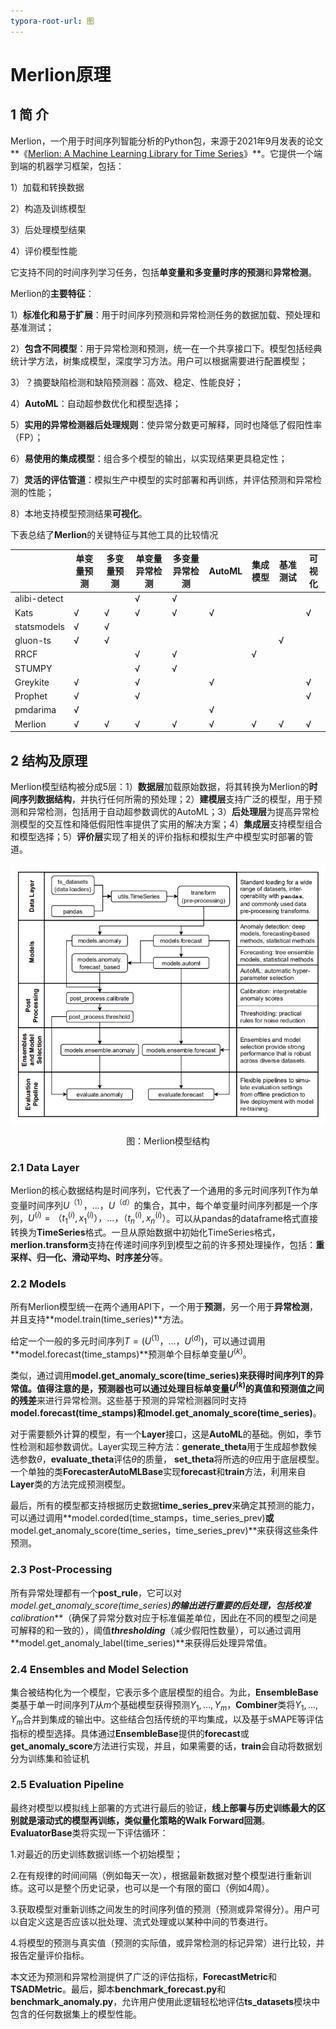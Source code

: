 ```yaml
---
typora-root-url: 图
---
```


# Merlion原理

## 1 简 介

Merlion，一个用于时间序列智能分析的Python包，来源于2021年9月发表的论文**《[Merlion: A Machine Learning Library for Time Series](https://arxiv.org/pdf/2109.09265v1.pdf)》**。它提供一个端到端的机器学习框架，包括：

1）加载和转换数据

2）构造及训练模型

3）后处理模型结果

4）评价模型性能

它支持不同的时间序列学习任务，包括**单变量和多变量时序的预测**和**异常检测**。

Merlion的**主要特征**：

1）**标准化和易于扩展**：用于时间序列预测和异常检测任务的数据加载、预处理和基准测试；

2）**包含不同模型**：用于异常检测和预测，统一在一个共享接口下。模型包括经典统计学方法，树集成模型，深度学习方法。用户可以根据需要进行配置模型；

3）？摘要缺陷检测和缺陷预测器：高效、稳定、性能良好；

4）**AutoML**：自动超参数优化和模型选择；

5）**实用的异常检测器后处理规则**：使异常分数更可解释，同时也降低了假阳性率（FP）；

6）**易使用的集成模型**：组合多个模型的输出，以实现结果更具稳定性；

7）**灵活的评估管道**：模拟生产中模型的实时部署和再训练，并评估预测和异常检测的性能；

8）本地支持模型预测结果**可视化**。

下表总结了**Merlion**的关键特征与其他工具的比较情况

|              | 单变量预测 | 多变量预测 | 单变量异常检测 | 多变量异常检测 | AutoML | 集成模型 | 基准测试 | 可视化 |
| ------------ | ---------- | ---------- | -------------- | -------------- | ------ | -------- | -------- | ------ |
| alibi-detect |            |            | √              | √              |        |          |          |        |
| Kats         | √          | √          | √              | √              | √      |          |          | √      |
| statsmodels  | √          | √          |                |                |        |          |          |        |
| gluon-ts     | √          | √          |                |                |        |          | √        |        |
| RRCF         |            |            | √              | √              |        | √        |          |        |
| STUMPY       |            |            | √              | √              |        |          |          |        |
| Greykite     | √          |            | √              |                | √      |          |          | √      |
| Prophet      | √          |            | √              |                |        |          |          | √      |
| pmdarima     | √          |            |                |                | √      |          |          |        |
| Merlion      | √          | √          | √              | √              | √      | √        | √        | √      |



## 2 结构及原理

Merlion模型结构被分成5层：1）**数据层**加载原始数据，将其转换为Merlion的**时间序列数据结构**，并执行任何所需的预处理；2）**建模层**支持广泛的模型，用于预测和异常检测，包括用于自动超参数调优的AutoML；3）**后处理层**为提高异常检测模型的交互性和降低假阳性率提供了实用的解决方案；4）**集成层**支持模型组合和模型选择；5）**评价层**实现了相关的评价指标和模拟生产中模型实时部署的管道。

![merlion模型结构](图/merlion模型结构.png)

<div align = "center">图：Merlion模型结构</div>

### 2.1 Data Layer

Merlion的核心数据结构是时间序列，它代表了一个通用的多元时间序列T作为单变量时间序列$U^{（1）}，...，U^{（d）}$的集合，其中，每个单变量时间序列都是一个序列，$U^{(i)}=（t_1^{(i)},x_1^{(i)}），...，（t_n^{(i)},x_n^{(i)}）$。可以从pandas的dataframe格式直接转换为**TimeSeries**格式。一旦从原始数据中初始化TimeSeries格式，**merlion.transform**支持在传递时间序列到模型之前的许多预处理操作，包括：**重采样、归一化、滑动平均、时序差分**等。

### 2.2 Models

所有Merlion模型统一在两个通用API下，一个用于**预测**，另一个用于**异常检测**，并且支持**model.train(time_series)**方法。

给定一个一般的多元时间序列$T=(U^{(1)}，…，U^{(d)})$，可以通过调用**model.forecast(time_stamps)**预测单个目标单变量$U^{(k)}$。

类似，通过调用**model.get_anomaly_score(time_series)**来获得时间序列T的异常值。值得注意的是，预测器也可以通过处理目标单变量$U^{(k)}$的真值和预测值之间的**残差**来进行异常检测。这些基于预测的异常检测器同时支持**model.forecast(time_stamps)**和**model.get_anomaly_score(time_series)**。

对于需要额外计算的模型，有一个**Layer**接口，这是**AutoML**的基础。例如，季节性检测和超参数调优。Layer实现三种方法：**generate_theta**用于生成超参数候选参数$θ$，**evaluate_theta**评估$θ$的质量， **set_theta**将所选的$θ$应用于底层模型。一个单独的类**ForecasterAutoMLBase**实现**forecast**和**train**方法，利用来自**Layer**类的方法完成预测模型。

最后，所有的模型都支持根据历史数据**time_series_prev**来确定其预测的能力，可以通过调用**model.corded(time_stamps，time_series_prev)**或**model.get_anomaly_score(time_series，time_series_prev)**来获得这些条件预测。

### 2.3 **Post-Processing**

所有异常处理都有一个**post_rule**，它可以对**model.get_anomaly_score(time_series)**的输出进行重要的后处理，包括校准***calibration***（确保了异常分数对应于标准偏差单位，因此在不同的模型之间是可解释的和一致的），阈值***thresholding***（减少假阳性数量），可以通过调用**model.get_anomaly_label(time_series)**来获得后处理异常值。

### 2.4  **Ensembles and Model Selection**

集合被结构化为一个模型，它表示多个底层模型的组合。为此，**EnsembleBase**类基于单一时间序列$T$从$m$个基础模型获得预测$Y_1,...,Y_m$，**Combiner**类将$Y_1,...,Y_m$合并到集成的输出中。这些结合包括传统的平均集成，以及基于sMAPE等评估指标的模型选择。具体通过**EnsembleBase**提供的**forecast**或**get_anomaly_score**方法进行实现，并且，如果需要的话，**train**会自动将数据划分为训练集和验证机

### 2.5 **Evaluation Pipeline**

最终对模型以模拟线上部署的方式进行最后的验证，**线上部署与历史训练最大的区别就是滚动式的模型再训练，类似量化策略的Walk Forward回测**。**EvaluatorBase**类将实现一下评估循环：

1.对最近的历史训练数据训练一个初始模型；

2.在有规律的时间间隔（例如每天一次），根据最新数据对整个模型进行重新训练。这可以是整个历史记录，也可以是一个有限的窗口（例如4周）。

3.获取模型对重新训练之间发生的时间序列值的预测（预测或异常得分）。用户可以自定义这是否应该以批处理、流式处理或以某种中间的节奏进行。

4.将模型的预测与真实值（预测的实际值，或异常检测的标记异常）进行比较，并报告定量评价指标。

本文还为预测和异常检测提供了广泛的评估指标，**ForecastMetric**和**TSADMetric**。最后，脚本**benchmark_forecast.py**和**benchmark_anomaly.py**，允许用户使用此逻辑轻松地评估**ts_datasets**模块中包含的任何数据集上的模型性能。



